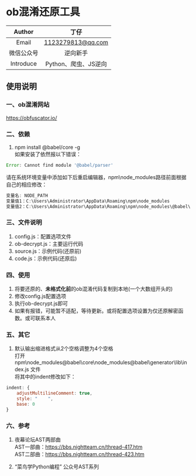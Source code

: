 # ob混淆还原工具

| Author  | 丁仔 |
| :-----: | :---: |
| Email | 1123279813@qq.com |
| 微信公众号 | 逆向新手 |
| Introduce | Python、爬虫、JS逆向 |

## 使用说明

### 一、ob混淆网站

https://obfuscator.io/

### 二、依赖

1. npm install @babel/core -g  
如果安装了依然报以下错误：
```javascript
Error: Cannot find module '@babel/parser'
```
请在系统环境变量中添加如下后重启编辑器，npm\node_modules路径前面根据自己的相应修改：  
```javascript
变量名: NODE_PATH
变量值1：C:\Users\Administrator\AppData\Roaming\npm\node_modules
变量值2：C:\Users\Administrator\AppData\Roaming\npm\node_modules\@babel\core\node_modules
```

### 三、文件说明

1. config.js：配置选项文件
2. ob-decrypt.js：主要运行代码
3. source.js：示例代码(还原前)
4. code.js：示例代码(还原后)

### 四、使用

1. 将要还原的、**未格式化前**的ob混淆代码复制到本地(一个大数组开头的)
2. 修改config.js配置选项
3. 执行ob-decrypt.js即可
4. 如果有报错，可能暂不适配，等待更新。或将配置选项设置为仅还原解密函数。或可联系本人

### 五、其它

1. 默认输出缩进格式从2个空格调整为4个空格  
打开 npm\node_modules\@babel\core\node_modules\@babel\generator\lib\index.js 文件  
将其中的indent修改如下：
```javascript
indent: {
    adjustMultilineComment: true,
    style: "    ",
    base: 0
}
```

### 六、参考

1. 夜幕论坛AST两部曲  
AST一部曲：https://bbs.nightteam.cn/thread-417.htm  
AST二部曲：https://bbs.nightteam.cn/thread-423.htm  

2. “菜鸟学Python编程” 公众号AST系列
